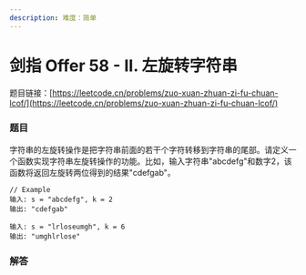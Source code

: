 ```yaml
---
description: 难度：简单
---
```


# 剑指 Offer 58 - II. 左旋转字符串

题目链接：[https://leetcode.cn/problems/zuo-xuan-zhuan-zi-fu-chuan-lcof/](https://leetcode.cn/problems/zuo-xuan-zhuan-zi-fu-chuan-lcof/)

### 题目

字符串的左旋转操作是把字符串前面的若干个字符转移到字符串的尾部。请定义一个函数实现字符串左旋转操作的功能。比如，输入字符串"abcdefg"和数字2，该函数将返回左旋转两位得到的结果"cdefgab"。

```
// Example
输入: s = "abcdefg", k = 2
输出: "cdefgab"

输入: s = "lrloseumgh", k = 6
输出: "umghlrlose"
```

### 解答

